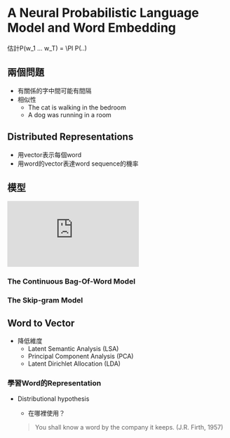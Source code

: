 # A Neural Probabilistic Language Model and Word Embedding

估計P(w_1 ... w_T) = \PI P(..)

## 兩個問題

* 有關係的字中間可能有間隔
* 相似性
    - The cat is walking in the bedroom
    - A dog was running in a room

## Distributed Representations

* 用vector表示每個word
* 用word的vector表達word sequence的機率

## 模型

![](https://latex.codecogs.com/gif.latex?f%28w_%7Bt-n&plus;1%7D%2C%20...%20%2C%20w_t%29)

### The Continuous Bag-Of-Word Model

### The Skip-gram Model

## Word to Vector

* 降低維度
    * Latent Semantic Analysis (LSA)
    * Principal Component Analysis (PCA)
    * Latent Dirichlet Allocation (LDA)

### 學習Word的Representation

* Distributional hypothesis
    * 在哪裡使用？

    > You shall know a word by the company it keeps. (J.R. Firth, 1957)


